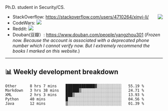 Ph.D. student in Security/CS.

<img align="right" src="https://github-readme-stats.vercel.app/api?username=li-xin-yi&count_private=true&show_icons=true&hide_title=true&theme=tokyonight" />

- StackOverflow: https://stackoverflow.com/users/4710264/xinyi-li/
- CodeWars: [![](https://www.codewars.com/users/xy-li/badges/micro)](https://www.codewars.com/users/xy-li/)
- Reddit: [![](https://img.shields.io/reddit/user-karma/combined/xy-li?style=social)](https://www.reddit.com/user/xy-li/)
- Douban(豆瓣）: https://www.douban.com/people/yangzhou301  (*Frozen now. Because the account is associated with a deprecated phone number which I cannot verify now. But I extremely recommend the books I marked on this website.*)

---

## 📊 Weekly development breakdown

<!--START_SECTION:waka-->
```text
Other      8 hrs 7 mins    █████████████▓░░░░░░░░░░░   55.19 % 
Markdown   3 hrs 38 mins   ██████▒░░░░░░░░░░░░░░░░░░   24.71 % 
XML        2 hrs 3 mins    ███▒░░░░░░░░░░░░░░░░░░░░░   13.93 % 
Python     40 mins         █░░░░░░░░░░░░░░░░░░░░░░░░   04.56 % 
Java       12 mins         ▒░░░░░░░░░░░░░░░░░░░░░░░░   01.39 % 
```
<!--END_SECTION:waka-->
